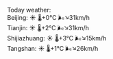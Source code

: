 Today weather:  
Beijing: ☀️ 🌡️+0°C 🌬️↘31km/h  
Tianjin: ☀️ 🌡️+2°C 🌬️↘31km/h  
Shijiazhuang: ☀️ 🌡️+3°C 🌬️↘15km/h  
Tangshan: ☀️ 🌡️+1°C 🌬️↘26km/h  
